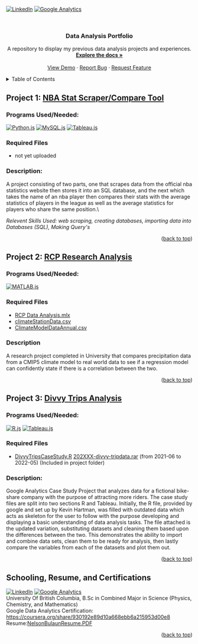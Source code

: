 <div id="top"></div>

[![LinkedIn][linkedin-shield]][linkedin-url]
[![Google Analytics][Google-analytics.js]][Google-analytics-Certification-url]



<!-- PROJECT LOGO -->
<br />
<div align="center">
<!--  <a href="https://github.com/github_username/repo_name">
    <img src="images/logo.png" alt="Logo" width="80" height="80">
  </a>
 -->
<h3 align="center">Data Analysis Portfolio</h3>

  <p align="center">
    A repository to display my previous data analysis projects and experiences.
    <br />
    <a href="https://github.com/github_username/repo_name"><strong>Explore the docs »</strong></a>
    <br />
    <br />
    <a href="https://github.com/github_username/repo_name">View Demo</a>
    ·
    <a href="https://github.com/github_username/repo_name/issues">Report Bug</a>
    ·
    <a href="https://github.com/github_username/repo_name/issues">Request Feature</a>
  </p>
</div>

<!-- TABLE OF CONTENTS -->
<details>
  <summary>Table of Contents</summary>
  <ol>
    <li>
      <a href="#project-1">Project 1</a>
      <ul>
        <li><a href="#programs-used1">Programs Used</a></li>
        <li><a href="#required-files1">Required Files</a></li>
        <li><a href="#description1">Description</a></li>
      </ul>
    </li>
    <li>
      <a href="#project-2">Project 2: </a>
      <ul>
        <li><a href="#programs-used1">Programs Used</a></li>
        <li><a href="#required-files1">Required Files</a></li>
        <li><a href="#description1">Description</a></li>
      </ul>
    </li>
    <li>
      <a href="#project-3">Project 3: </a>
      <ul>
        <li><a href="#programs-used1">Programs Used</a></li>
        <li><a href="#required-files1">Required Files</a></li>
        <li><a href="#description1">Description</a></li>
      </ul>
    </li>
    <li><a href="#school">Resume And Certifications</a></li>
  </ol>
</details>


<!-- ABOUT THE PROJECT -->

## **Project 1: [NBA Stat Scraper/Compare Tool](/Project%202%20Divvy%20Trip%20Analysis)** <a name="project-1"></a>
### Programs Used/Needed:
[![Python.js][Python.js]][Python-url] [![MySQL.js][MySQL.js]][MySQL-url] [![Tableau.js][Tableau.js]][Tableau-url]
### Required Files
* not yet uploaded
### Description: 
A project consisting of two parts, one that scrapes data from the official nba statistics website then stores it into an SQL database, and the next which takes the name of an nba player then compares their stats with the average statistics of players in the league as well as the average statistics for players who share the same position.\

_Relevent Skills Used: web scraping, creating databases, importing data into Databases (SQL), Making Query's_
<p align="right">(<a href="#top">back to top</a>)</p>

## Project 2: [RCP Research Analysis](/Project%201%20RCP%20Research%20Analysis) <a name="project-2"></a>
### Programs Used/Needed:
[![MATLAB.js][MATLAB.js]][MATLAB-url]

### Required Files
* [RCP Data Analysis.mlx](/Project%201%20RCP%20Research%20Analysis/RCP%20Data%20Analysis.mlx)
* [climateStationData.csv](/Project%201%20RCP%20Research%20Analysis/climateStationData.csv)
* [ClimateModelDataAnnual.csv](/Project%201%20RCP%20Research%20Analysis/ClimateModelDataAnnual.csv)
<!-- GETTING STARTED -->
### Description
A research project completed in University that compares precipitation data from a CMIP5 climate model to real world data to see if a regression model can confidently state if there is a correlation between the two.

<p align="right">(<a href="#top">back to top</a>)</p>

## **Project 3: [Divvy Trips Analysis](/Project%202%20Divvy%20Trip%20Analysis)** <a name="project-3"></a>
### Programs Used/Needed:
[![R.js][r.js]][r-url] [![Tableau.js][Tableau.js]][Tableau-url]
### Required Files
* [DivvyTripsCaseStudy.R](/Project%202%20Divvy%20Trip%20Analysis/DivvyTripsCaseStudy.R) [202XXX-divvy-tripdata.rar](/Project%202%20Divvy%20Trip%20Analysis)  (from 2021-06 to 2022-05) (Included in project folder)
### Description: 
Google Analytics Case Study Project that analyzes data for a fictional bike-share company with the purpose of attracting more riders. The case study files are split into two sections R and Tableau. Initially, the R file, provided by google and set up by Kevin Hartman, was filled with outdated data which acts as skeleton for the user to follow with the purpose developing and displaying a basic understanding of data analysis tasks. The file attached is the updated variation, substituting datasets and cleaning them based upon the differences between the two. This demonstrates the ability to import and combine data sets, clean them to be ready for analysis, then lastly compare the variables from each of the datasets and plot them out. 
<p align="right">(<a href="#top">back to top</a>)</p>

<!-- CONTACT -->
## Schooling, Resume, and Certifications <a name="school"></a>
[![LinkedIn][linkedin-shield]][linkedin-url] [![Google Analytics][Google-analytics.js]][Google-analytics-Certification-url] \
University Of British Columbia, B.Sc in Combined Major in Science (Physics, Chemistry, and Mathematics) \
Google Data Analytics Certification: https://coursera.org/share/930192e89d10a668ebb6a215953d00e8 \
Resume:[NelsonBulaunResume.PDF](/NelsonBulaunResume.PDF) 


<p align="right">(<a href="#top">back to top</a>)</p>





<!-- [<BRAND>.js]: https://img.shields.io/badge/<TEXT>-000000?style=for-the-badge&logo=<LOGO>&logoColor=blue -->

<!-- MARKDOWN LINKS & IMAGES -->
<!-- https://www.markdownguide.org/basic-syntax/#reference-style-links -->
[linkedin-url]: https://linkedin.com/in/linkedin_username
[linkedin-shield]: https://img.shields.io/badge/-LinkedIn-black.svg?style=for-the-badge&logo=linkedin&colorB=555
[R.js]: https://img.shields.io/badge/R-000000?style=for-the-badge&logo=r&logoColor=blue
[R-url]: https://www.r-project.org/
[Python.js]: https://img.shields.io/badge/Python-000000?style=for-the-badge&logo=python&logoColor=green
[Python-url]:https://www.python.org/
[Tableau.js]: https://img.shields.io/badge/Tableau-5F889C?style=for-the-badge&logo=tableau&logoColor=white
[Tableau-url]: https://www.tableau.com/
[MySQL.js]: https://img.shields.io/badge/MySQL-000000?style=for-the-badge&logo=MySql&logoColor=white
[MySQL-url]: https://www.mysql.com/
[MATLAB.js]: https://tinyurl.com/matlablogo
[MATLAB-url]: https://www.mathworks.com/
[Google-Analytics.js]: https://img.shields.io/badge/Google%20Analytics-E37400?style=for-the-badge&logo=google%20analytics&logoColor=white
[Google-Analytics-Certification-url]: https://coursera.org/share/930192e89d10a668ebb6a215953d00e8 

[contributors-shield]: https://img.shields.io/github/contributors/github_username/repo_name.svg?style=for-the-badge
[contributors-url]: https://github.com/github_username/repo_name/graphs/contributors

[product-screenshot]: images/screenshot.png
